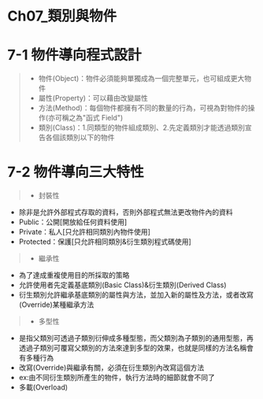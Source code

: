 # Ch07_類別與物件

# 7-1 物件導向程式設計
>* 物件(Object)：物件必須能夠單獨成為一個完整單元，也可組成更大物件
>* 屬性(Property)：可以藉由改變屬性
>* 方法(Method)：每個物件都擁有不同的數量的行為，可視為對物件的操作(亦可稱之為"函式 Field")
>* 類別(Class)：1.同類型的物件組成類別、2.先定義類別才能透過類別宣告各個該類別以下的物件
# 7-2 物件導向三大特性
>* 封裝性
* 除非是允許外部程式存取的資料，否則外部程式無法更改物件內的資料
* Public：公開[開放給任何資料使用]
* Private：私人[只允許相同類別內物件使用]
* Protected：保護[只允許相同類別&衍生類別程式碼使用]
>* 繼承性
* 為了達成重複使用目的所採取的策略
* 允許使用者先定義基底類別(Basic Class)&衍生類別(Derived Class)
* 衍生類別允許繼承基底類別的屬性與方法，並加入新的屬性及方法，或者改寫(Override)某種繼承方法
>* 多型性
* 是指父類別可透過子類別衍伸成多種型態，而父類別為子類別的通用型態，再透過子類別可覆寫父類別的方法來達到多型的效果，也就是同樣的方法名稱會有多種行為
* 改寫(Override)與繼承有關，必須在衍生類別內改寫這個方法
* ex:由不同衍生類別所產生的物件，執行方法時的細節就會不同了
* 多載(Overload)
